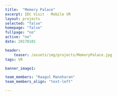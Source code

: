```yaml
---
title:  "Memory Palace"
excerpt: IDC Visit - Mobile VR
layout: projects   
selected: "false"
homepage: "false"
fullpage: "no"
active: "no"
date: 20170101

header:
    teaser: /assets/img/projects/MemoryPalace.jpg
tags: VR

banner_image1:

team_members: "Raagul Manoharan"
team_members_align: "text-left"

---
```

